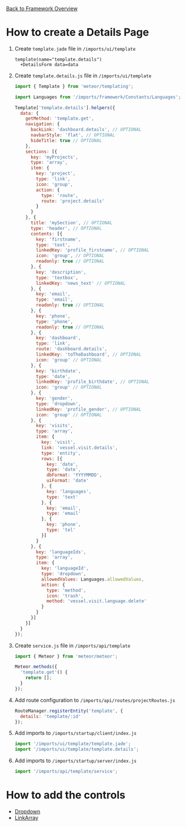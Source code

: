 [Back to Framework Overview](../../README.md)

How to create a Details Page
============================

1. Create `template.jade` file in `/imports/ui/template`

    ```pug
    template(name="template.details")
      +DetailsForm data=data
    ```

1. Create `template.details.js` file in `/imports/ui/template`

    ```javascript
    import { Template } from 'meteor/templating';

    import Languages from '/imports/framework/Constants/Languages';

    Template['template.details'].helpers({
      data: {
        getMethod: 'template.get',
        navigation: {
          backLink: 'dashboard.details', // OPTIONAL
          navbarStyle: 'flat', // OPTIONAL
          hideTitle: true // OPTIONAL
        },
        sections: [{
          key: 'myProjects',
          type: 'array',
          item: {
            key: 'project',
            type: 'link',
            icon: 'group',
            action: {
              type: 'route',
              route: 'project.details'
            }
          }
        }, {
          title: 'mySection', // OPTIONAL
          type: 'header', // OPTIONAL
          contents: [{
            key: 'firstname',
            type: 'text',
            linkedKey: 'profile_firstname', // OPTIONAL
            icon: 'group', // OPTIONAL
            readonly: true // OPTIONAL
          }, {
            key: 'description',
            type: 'textbox',
            linkedKey: 'news_text' // OPTIONAL
          }, {
            key: 'email',
            type: 'email',
            readonly: true // OPTIONAL
          }, {
            key: 'phone',
            type: 'phone',
            readonly: true // OPTIONAL
          }, {
            key: 'dashboard',
            type: 'link',
            route: 'dashboard.details',
            linkedKey: 'toTheDashboard', // OPTIONAL
            icon: 'group' // OPTIONAL
          }, {
            key: 'birthdate',
            type: 'date',
            linkedKey: 'profile_birthdate', // OPTIONAL
            icon: 'group' // OPTIONAL
          }, {
            key: 'gender',
            type: 'dropdown',
            linkedKey: 'profile_gender', // OPTIONAL
            icon: 'group' // OPTIONAL
          }, {
            key: 'visits',
            type: 'array',
            item: {
              key: 'visit',
              link: 'vessel.visit.details',
              type: 'entity',
              rows: [{
                key: 'date',
                type: 'date',
                dbFormat: 'YYYYMMDD',
                uiFormat: 'date'
              }, {
                key: 'languages',
                type: 'text'
              }, {
                key: 'email',
                type: 'email'
              }, {
                key: 'phone',
                type: 'tel'
              }]
            }
          }, {
            key: 'languageIds',
            type: 'array',
            item: {
              key: 'languageId',
              type: 'dropdown',
              allowedValues: Languages.allowedValues,
              action: {
                type: 'method',
                icon: 'trash',
                method: 'vessel.visit.language.delete'
              }
            }
          }]
        }]
      }
    });

    ```

3. Create `service.js` file in `/imports/api/template`

    ```javascript
    import { Meteor } from 'meteor/meteor';

    Meteor.methods({
      'template.get'() {
        return [];
      }
    });
    ```

4. Add route configuration to `/imports/api/routes/projectRoutes.js`

    ```javascript
    RouteManager.registerEntity('template', {
      details: 'template/:id'
    });
    ```

5. Add imports to ```/imports/startup/client/index.js```

    ```javascript
    import '/imports/ui/template/template.jade';
    import '/imports/ui/template/template.details';
    ```

6. Add imports to ```/imports/startup/server/index.js```

    ```javascript
    import '/imports/api/template/service';
    ```

How to add the controls
==========================

- [Dropdown](Dropdown/README.md)
- [LinkArray](LinkArray/README.md)
